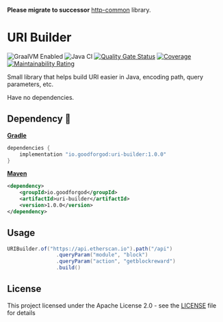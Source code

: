 **Please migrate to successor** [http-common](https://github.com/GoodforGod/http-common) library.

# URI Builder

![GraalVM Enabled](https://img.shields.io/badge/GraalVM-Ready-orange?style=plastic)
![Java CI](https://github.com/GoodforGod/uri-builder/workflows/Java%20CI/badge.svg)
[![Quality Gate Status](https://sonarcloud.io/api/project_badges/measure?project=GoodforGod_uri-builder&metric=alert_status)](https://sonarcloud.io/dashboard?id=GoodforGod_uri-builder)
[![Coverage](https://sonarcloud.io/api/project_badges/measure?project=GoodforGod_uri-builder&metric=coverage)](https://sonarcloud.io/dashboard?id=GoodforGod_uri-builder)
[![Maintainability Rating](https://sonarcloud.io/api/project_badges/measure?project=GoodforGod_uri-builder&metric=sqale_rating)](https://sonarcloud.io/dashboard?id=GoodforGod_uri-builder)

Small library that helps build URI easier in Java, encoding path, query parameters, etc.

Have no dependencies.

## Dependency :rocket:

[**Gradle**](https://mvnrepository.com/artifact/io.goodforgod/uri-builder)
```groovy
dependencies {
    implementation "io.goodforgod:uri-builder:1.0.0"
}
```

[**Maven**](https://mvnrepository.com/artifact/io.goodforgod/uri-builder)
```xml
<dependency>
    <groupId>io.goodforgod</groupId>
    <artifactId>uri-builder</artifactId>
    <version>1.0.0</version>
</dependency>
```

## Usage

```java
URIBuilder.of("https://api.etherscan.io").path("/api")
                .queryParam("module", "block")
                .queryParam("action", "getblockreward")
                .build()
```

## License

This project licensed under the Apache License 2.0 - see the [LICENSE](LICENSE) file for details